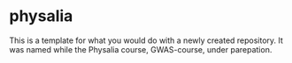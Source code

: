 # physalia

This is a template for what you would do with a newly created repository. It was named while the Physalia course, GWAS-course, under parepation.
